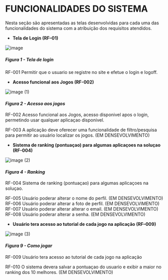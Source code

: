 # FUNCIONALIDADES DO SISTEMA

Nesta seção são apresentadas as telas desenvolvidas para cada uma das funcionalidades do sistema com a atribuição dos requisitos atendidos.

- **Tela de Login (RF–01)**

![image](https://github.com/ICEI-PUC-Minas-PMV-ADS/pmv-ads-2024-1-e2-proj-int-t7-grupo2wa/assets/145401221/19dba145-1b6e-4794-8f36-fc104b4ad3db)
##### *Figura 1 - Tela de login*

RF-001	Permitir que o usuario se registre no site e efetue o login e logoff.  




- **Acesso funcional aos Jogos (RF-002)**

![image (1)](https://github.com/ICEI-PUC-Minas-PMV-ADS/pmv-ads-2024-1-e2-proj-int-t7-grupo2wa/assets/145401221/d83116ef-4beb-4ddc-a4e3-d17b65eed173)
#### *Figura 2 - Acesso aos jogos*

RF-002	Acesso funcional aos Jogos, acesso disponivel apos o login, permetindo usar qualquer aplicaçao disponivel.




RF-003	A aplicação deve oferecer uma funcionalidade de filtro/pesquisa para permitir ao usuário localizar os jogos. (EM DENSEVOLVIMENTO)




- **Sistema de ranking (pontuaçao) para algumas aplicaçoes na soluçao (RF-004)**

![image (2)](https://github.com/ICEI-PUC-Minas-PMV-ADS/pmv-ads-2024-1-e2-proj-int-t7-grupo2wa/assets/145401221/e5c1037c-bb6b-4e81-ab71-a21a8fc2535f)
#### *Figura 4 - Ranking*

RF-004	Sistema de ranking (pontuaçao) para algumas aplicaçoes na soluçao.




RF-005	Usuário poderar alterar o nome do perfil. (EM DENSEVOLVIMENTO)
RF-006	Usuário poderar alterar a foto de perfil. (EM DENSEVOLVIMENTO)
RF-007	Usuário poderar alterar alterar o email. (EM DENSEVOLVIMENTO)
RF-008	Usuário poderar alterar a senha. (EM DENSEVOLVIMENTO)




- **Usuário tera acesso ao tutorial de cada jogo na aplicação (RF–009)**

![image (3)](https://github.com/ICEI-PUC-Minas-PMV-ADS/pmv-ads-2024-1-e2-proj-int-t7-grupo2wa/assets/145401221/b32363e4-3b5d-4681-ace4-abc18c29b92d)
#### *Figura 9 - Como jogar*

RF-009	Usuário tera acesso ao tutorial de cada jogo na aplicação



RF-010	O sistema devera salvar a pontuaçao do usuario e exibir a maior no ranking dos 10 melhores. (EM DENSEVOLVIMENTO)



